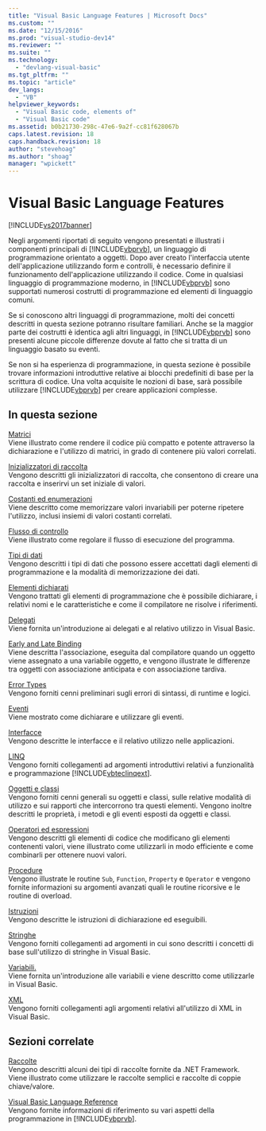 ```yaml
---
title: "Visual Basic Language Features | Microsoft Docs"
ms.custom: ""
ms.date: "12/15/2016"
ms.prod: "visual-studio-dev14"
ms.reviewer: ""
ms.suite: ""
ms.technology: 
  - "devlang-visual-basic"
ms.tgt_pltfrm: ""
ms.topic: "article"
dev_langs: 
  - "VB"
helpviewer_keywords: 
  - "Visual Basic code, elements of"
  - "Visual Basic code"
ms.assetid: b0b21730-298c-47e6-9a2f-cc81f628067b
caps.latest.revision: 18
caps.handback.revision: 18
author: "stevehoag"
ms.author: "shoag"
manager: "wpickett"
---
```

# Visual Basic Language Features
[!INCLUDE[vs2017banner](../../../csharp/includes/vs2017banner.md)]

Negli argomenti riportati di seguito vengono presentati e illustrati i componenti principali di [!INCLUDE[vbprvb](../../../csharp/programming-guide/concepts/linq/includes/vbprvb_md.md)], un linguaggio di programmazione orientato a oggetti.  Dopo aver creato l'interfaccia utente dell'applicazione utilizzando form e controlli, è necessario definire il funzionamento dell'applicazione utilizzando il codice.  Come in qualsiasi linguaggio di programmazione moderno, in [!INCLUDE[vbprvb](../../../csharp/programming-guide/concepts/linq/includes/vbprvb_md.md)] sono supportati numerosi costrutti di programmazione ed elementi di linguaggio comuni.  
  
 Se si conoscono altri linguaggi di programmazione, molti dei concetti descritti in questa sezione potranno risultare familiari.  Anche se la maggior parte dei costrutti è identica agli altri linguaggi, in [!INCLUDE[vbprvb](../../../csharp/programming-guide/concepts/linq/includes/vbprvb_md.md)] sono presenti alcune piccole differenze dovute al fatto che si tratta di un linguaggio basato su eventi.  
  
 Se non si ha esperienza di programmazione, in questa sezione è possibile trovare informazioni introduttive relative ai blocchi predefiniti di base per la scrittura di codice.  Una volta acquisite le nozioni di base, sarà possibile utilizzare [!INCLUDE[vbprvb](../../../csharp/programming-guide/concepts/linq/includes/vbprvb_md.md)] per creare applicazioni complesse.  
  
## In questa sezione  
 [Matrici](../../../visual-basic/programming-guide/language-features/arrays/index.md)  
 Viene illustrato come rendere il codice più compatto e potente attraverso la dichiarazione e l'utilizzo di matrici, in grado di contenere più valori correlati.  
  
 [Inizializzatori di raccolta](../../../visual-basic/programming-guide/language-features/collection-initializers/index.md)  
 Vengono descritti gli inizializzatori di raccolta, che consentono di creare una raccolta e inserirvi un set iniziale di valori.  
  
 [Costanti ed enumerazioni](../../../visual-basic/programming-guide/language-features/constants-enums/index.md)  
 Viene descritto come memorizzare valori invariabili per poterne ripetere l'utilizzo, inclusi insiemi di valori costanti correlati.  
  
 [Flusso di controllo](../../../visual-basic/programming-guide/language-features/control-flow/index.md)  
 Viene illustrato come regolare il flusso di esecuzione del programma.  
  
 [Tipi di dati](../../../visual-basic/programming-guide/language-features/data-types/index.md)  
 Vengono descritti i tipi di dati che possono essere accettati dagli elementi di programmazione e la modalità di memorizzazione dei dati.  
  
 [Elementi dichiarati](../../../visual-basic/programming-guide/language-features/declared-elements/index.md)  
 Vengono trattati gli elementi di programmazione che è possibile dichiarare, i relativi nomi e le caratteristiche e come il compilatore ne risolve i riferimenti.  
  
 [Delegati](../../../visual-basic/programming-guide/language-features/delegates/delegates.md)  
 Viene fornita un'introduzione ai delegati e al relativo utilizzo in Visual Basic.  
  
 [Early and Late Binding](../../../visual-basic/programming-guide/language-features/early-late-binding/early-and-late-binding.md)  
 Viene descritta l'associazione, eseguita dal compilatore quando un oggetto viene assegnato a una variabile oggetto, e vengono illustrate le differenze tra oggetti con associazione anticipata e con associazione tardiva.  
  
 [Error Types](../../../visual-basic/programming-guide/language-features/error-types.md)  
 Vengono forniti cenni preliminari sugli errori di sintassi, di runtime e logici.  
  
 [Eventi](../../../visual-basic/programming-guide/language-features/events/events.md)  
 Viene mostrato come dichiarare e utilizzare gli eventi.  
  
 [Interfacce](../../../visual-basic/programming-guide/language-features/interfaces/index.md)  
 Vengono descritte le interfacce e il relativo utilizzo nelle applicazioni.  
  
 [LINQ](../../../visual-basic/programming-guide/language-features/linq/index.md)  
 Vengono forniti collegamenti ad argomenti introduttivi relativi a funzionalità e programmazione [!INCLUDE[vbteclinqext](../../../csharp/getting-started/includes/vbteclinqext_md.md)].  
  
 [Oggetti e classi](../../../visual-basic/programming-guide/language-features/objects-and-classes/index.md)  
 Vengono forniti cenni generali su oggetti e classi, sulle relative modalità di utilizzo e sui rapporti che intercorrono tra questi elementi. Vengono inoltre descritti le proprietà, i metodi e gli eventi esposti da oggetti e classi.  
  
 [Operatori ed espressioni](../../../visual-basic/programming-guide/language-features/operators-and-expressions/index.md)  
 Vengono descritti gli elementi di codice che modificano gli elementi contenenti valori, viene illustrato come utilizzarli in modo efficiente e come combinarli per ottenere nuovi valori.  
  
 [Procedure](../../../visual-basic/programming-guide/language-features/procedures/index.md)  
 Vengono illustrate le routine `Sub`, `Function`, `Property` e `Operator` e vengono fornite informazioni su argomenti avanzati quali le routine ricorsive e le routine di overload.  
  
 [Istruzioni](../../../visual-basic/programming-guide/language-features/statements.md)  
 Vengono descritte le istruzioni di dichiarazione ed eseguibili.  
  
 [Stringhe](../../../visual-basic/programming-guide/language-features/strings/index.md)  
 Vengono forniti collegamenti ad argomenti in cui sono descritti i concetti di base sull'utilizzo di stringhe in Visual Basic.  
  
 [Variabili.](../../../visual-basic/programming-guide/language-features/variables/index.md)  
 Viene fornita un'introduzione alle variabili e viene descritto come utilizzarle in Visual Basic.  
  
 [XML](../../../visual-basic/programming-guide/language-features/xml/index.md)  
 Vengono forniti collegamenti agli argomenti relativi all'utilizzo di XML in Visual Basic.  
  
## Sezioni correlate  
 [Raccolte](../Topic/Collections%20\(C%23%20and%20Visual%20Basic\).md)  
 Vengono descritti alcuni dei tipi di raccolte fornite da .NET Framework.  Viene illustrato come utilizzare le raccolte semplici e raccolte di coppie chiave\/valore.  
  
 [Visual Basic Language Reference](../../../visual-basic/language-reference/index.md)  
 Vengono fornite informazioni di riferimento su vari aspetti della programmazione in [!INCLUDE[vbprvb](../../../csharp/programming-guide/concepts/linq/includes/vbprvb_md.md)].